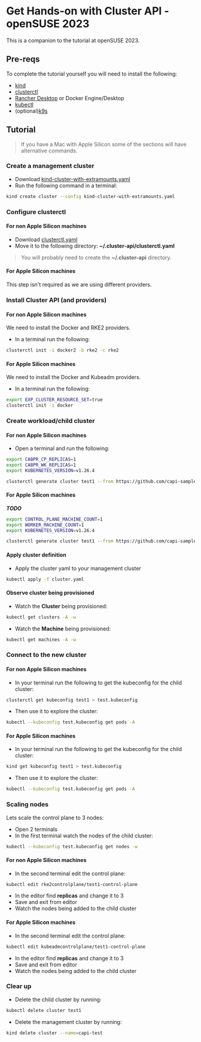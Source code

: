 # Get Hands-on with Cluster API - openSUSE 2023

This is a companion to the tutorial at openSUSE 2023.

## Pre-reqs

To complete the tutorial yourself you will need to install the following:

- [kind](https://kind.sigs.k8s.io/docs/user/quick-start/#installation)
- [clusterctl](https://github.com/kubernetes-sigs/cluster-api/releases/tag/v1.4.2)
- [Rancher Desktop](https://rancherdesktop.io/) or Docker Engine/Desktop
- [kubectl](https://kubernetes.io/docs/tasks/tools/)
- (optional)[k9s](https://k9scli.io/topics/install/)

## Tutorial

> If you have a Mac with Apple Silicon some of the sections will have alternative commands.

### Create a management cluster

- Download [kind-cluster-with-extramounts.yaml](./kind-cluster-with-extramounts.yaml)
- Run the following command in a terminal:

```bash
kind create cluster --config kind-cluster-with-extramounts.yaml
```

### Configure clusterctl

#### For non Apple Silicon machines

- Download [clusterctl.yaml](./clusterctl.yaml)
- Move it to the following directory: **~/.cluster-api/clusterctl.yaml**

> You will probably need to create the **~/.cluster-api** directory.

#### For Apple Silicon machines

This step isn't required as we are using different providers.

### Install Cluster API (and providers)

#### For non Apple Silicon machines

We need to install the Docker and RKE2 providers.

- In a terminal run the following:

```bash
clusterctl init -i docker2 -b rke2 -c rke2
```

#### For Apple Silicon machines

We need to install the Docker and Kubeadm providers.

- In a terminal run the following:

```bash
export EXP_CLUSTER_RESOURCE_SET=true
clusterctl init -i docker
```

### Create workload/child cluster

#### For non Apple Silicon machines

- Open a terminal and run the following:

```bash
export CABPR_CP_REPLICAS=1
export CABPR_WK_REPLICAS=1
export KUBERNETES_VERSION=v1.26.4

clusterctl generate cluster test1 --from https://github.com/capi-samples/opensuse-23/blob/main/templates/online-default.yaml > cluster.yaml
```

#### For Apple Silicon machines

***TODO***

```bash
export CONTROL_PLANE_MACHINE_COUNT=1
export WORKER_MACHINE_COUNT=1
export KUBERNETES_VERSION=v1.26.4

clusterctl generate cluster test1 --from https://github.com/capi-samples/opensuse-23/blob/main/templates/kubeadm-docker.yaml > cluster.yaml
```
#### Apply cluster definition

- Apply the cluster yaml to your management cluster

```bash
kubectl apply -f cluster.yaml
```

#### Observe cluster being provisioned

- Watch the **Cluster** being provisioned:

```bash
kubectl get clusters -A -w
```

- Watch the **Machine** being provisioned:

```bash
kubectl get machines -A -w
```

### Connect to the new cluster

#### For non Apple Silicon machines

- In your terminal run the following to get the kubeconfig for the child cluster:

```bash
clusterctl get kubeconfig test1 > test.kubeconfig
```

- Then use it to explore the cluster:

```bash
kubectl --kubeconfig test.kubeconfig get pods -A
```

#### For Apple Silicon machines

- In your terminal run the following to get the kubeconfig for the child cluster:

```bash
kind get kubeconfig test1 > test.kubeconfig
```

- Then use it to explore the cluster:

```bash
kubectl --kubeconfig test.kubeconfig get pods -A
```

### Scaling nodes

Lets scale the control plane to 3 nodes:

- Open 2 terminals
- In the first terminal watch the nodes of the child cluster:

```bash
kubectl --kubeconfig test.kubeconfig get nodes -w
```

#### For non Apple Silicon machines

- In the second terminal edit the control plane:

```bash
kubectl edit rke2controlplane/test1-control-plane
```

- In the editor find **replicas** and change it to 3
- Save and exit from editor
- Watch the nodes being added to the child cluster

#### For Apple Silicon machines

- In the second terminal edit the control plane:

```bash
kubectl edit kubeadmcontrolplane/test1-control-plane
```

- In the editor find **replicas** and change it to 3
- Save and exit from editor
- Watch the nodes being added to the child cluster

### Clear up

- Delete the child cluster by running:

```bash
kubectl delete cluster test1
```

- Delete the management cluster by running:

```bash
kind delete cluster --name=capi-test
```
